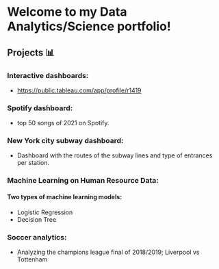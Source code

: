 # Welcome to my Data Analytics/Science portfolio!

## Projects :bar_chart:

### Interactive dashboards:
- https://public.tableau.com/app/profile/r1419

### Spotify dashboard:
- top 50 songs of 2021 on Spotify.

### New York city subway dashboard:
- Dashboard with the routes of the subway lines and type of entrances per station.

### Machine Learning on Human Resource Data:
  #### Two types of machine learning models:
  - Logistic Regression
  - Decision Tree
     
### Soccer analytics:
- Analyzing the champions league final of 2018/2019; Liverpool vs Tottenham

